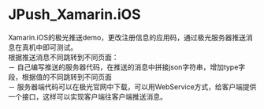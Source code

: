 # JPush_Xamarin.iOS
Xamarin.iOS的极光推送demo，更改注册信息的应用码，通过极光服务器推送消息在真机中即可测试。  
根据推送消息不同跳转到不同页面：  
－ 自己编写推送的服务器代码，在推送的消息中拼接json字符串，增加type字段，根据值的不同跳转到不同页面  
－ 服务器端代码可以在极光官网中下载，可以用WebService方式，给客户端提供一个接口，这样可以实现客户端往客户端推送消息。
